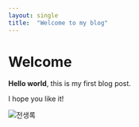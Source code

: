 ```yaml
---
layout: single
title:  "Welcome to my blog"
---
```


# Welcome

**Hello world**, this is my first blog post.

I hope you like it!

![전생록](C:\blog\ever-student.github.io\images\2023-02-07-first\전생록-1675759658394-1.png)
